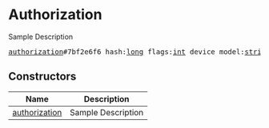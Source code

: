 # Authorization

Sample Description

<pre>
<a href="../constructor/authorization.md">authorization</a>#7bf2e6f6 hash:<a href="../type/long.md">long</a> flags:<a href="../type/int.md">int</a> device_model:<a href="../type/string.md">string</a> platform:<a href="../type/string.md">string</a> system_version:<a href="../type/string.md">string</a> api_id:<a href="../type/int.md">int</a> app_name:<a href="../type/string.md">string</a> app_version:<a href="../type/string.md">string</a> date_created:<a href="../type/int.md">int</a> date_active:<a href="../type/int.md">int</a> ip:<a href="../type/string.md">string</a> country:<a href="../type/string.md">string</a> region:<a href="../type/string.md">string</a> = <a href="../type/Authorization.md">Authorization</a>;
</pre>

## Constructors

| Name | Description |
|------|-------------|
| [authorization](../constructor/authorization.md) | Sample Description |

